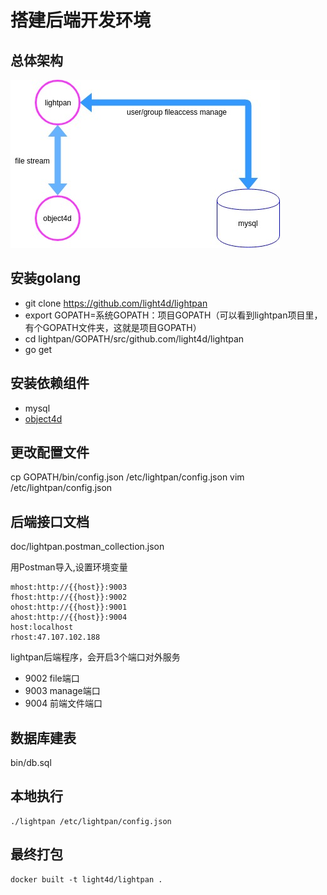 # 搭建后端开发环境

## 总体架构
![](design.jpg)
##  安装golang
+ git clone  https://github.com/light4d/lightpan
+ export GOPATH=系统GOPATH：项目GOPATH（可以看到lightpan项目里，有个GOPATH文件夹，这就是项目GOPATH）
+ cd lightpan/GOPATH/src/github.com/light4d/lightpan
+ go get

##  安装依赖组件

+ mysql
+ [object4d](https://github.com/light4d/object4d)

##  更改配置文件
cp GOPATH/bin/config.json /etc/lightpan/config.json
vim /etc/lightpan/config.json
##  后端接口文档

doc/lightpan.postman_collection.json

用Postman导入,设置环境变量
```
mhost:http://{{host}}:9003
fhost:http://{{host}}:9002
ohost:http://{{host}}:9001
ahost:http://{{host}}:9004
host:localhost
rhost:47.107.102.188
```

lightpan后端程序，会开启3个端口对外服务
+ 9002 file端口
+ 9003 manage端口
+ 9004 前端文件端口
##   数据库建表
bin/db.sql


## 本地执行
```
./lightpan /etc/lightpan/config.json
```
##  最终打包

```
docker built -t light4d/lightpan .
```
